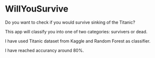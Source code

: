 # WillYouSurvive
Do you want to check if you would survive sinking of the Titanic?

This app will classify you into one of two categories: survivers or dead.

I have used Titanic dataset from Kaggle and Random Forest as classifier.

I have reached accurancy around 80%.
